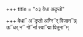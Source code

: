 +++
title = "०३ वेधा अदृप्तो"

+++
वेधा᳓ अ᳓दृप्तो अग्नि᳓र् विजान᳓न्न्  
ऊ᳓धर् न᳓ गो᳓नां स्वा᳓द्मा पितूना᳓म्
